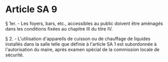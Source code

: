 # Article SA 9

§ 1er. - Les foyers, bars, etc., accessibles au public doivent être aménagés dans les conditions fixées au chapitre III du titre IV.

§ 2. - L'utilisation d'appareils de cuisson ou de chauffage de liquides installés dans la salle telle que définie à l'article SA 1 est subordonnée à l'autorisation du maire, après examen spécial de la commission locale de sécurité.
